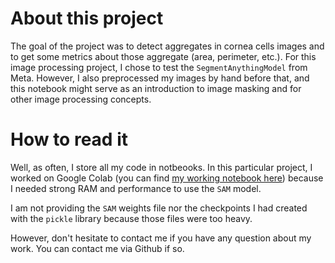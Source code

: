 # About this project

The goal of the project was to detect aggregates in cornea cells images and to get some metrics about those aggregate (area, perimeter, etc.). 
For this image processing project, I chose to test the `SegmentAnythingModel` from Meta. However, I also preprocessed my images by hand before that, and this notebook might serve as an introduction to image masking and for other image processing concepts. 

# How to read it

Well, as often, I store all my code in notbeooks. In this particular project, I worked on Google Colab (you can find [my working notebook here](https://colab.research.google.com/drive/1KgvWUjOMLnAkkqiG5Cl2sLE7b2-o00P5?usp=drive_link)) because I needed strong RAM and performance to use the `SAM` model. 

I am not providing the `SAM` weights file nor the checkpoints I had created with the `pickle` library because those files were too heavy. 

However, don't hesitate to contact me if you have any question about my work. You can contact me via Github if so.
